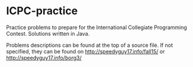 # ICPC-practice

Practice problems to prepare for the International Collegiate Programming Contest. Solutions written in Java. 

Problems descriptions can be found at the top of a source file. If not specified, they can be found on http://speedyguy17.info/fall15/ 
or http://speedyguy17.info/borg3/